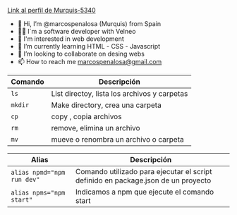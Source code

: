 [Link al perfil de Murquis-5340](https://github.com/marcospenalosa/bootcampGuillermoRodas)

- 👋 Hi, I’m @marcospenalosa (Murquis) from Spain
- 👨‍💻 I´m a software developer with Velneo
- 👀 I'm interested in web development
- 🌱 I’m currently learning HTML - CSS - Javascript
- 💞️ I’m looking to collaborate on desing webs
- 📫 How to reach me marcospenalosa@gmail.com

| Comando | Descripción |
| ------- | ----------- |
| ```ls``` | List directoy, lista los archivos y carpetas |
| ```mkdir``` | Make directory, crea una carpeta |
| ```cp```| copy , copia archivos |
| ```rm``` | remove, elimina un archivo |
| ```mv``` | mueve o renombra un archivo o carpeta |

| Alias | Descripción |
|------ | ----------- |
| ```alias npmd="npm run dev"```| Comando utilizado para ejecutar el script definido  en package.json de un proyecto |
| ```alias npms="npm start"```| Indicamos a npm que ejecute el comando start |